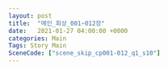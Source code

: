 ```yaml
---
layout: post
title:  "메인_회상_001~012장"
date:   2021-01-27 04:00:00 +0000
categories: Main
Tags: Story Main
SceneCode: ["scene_skip_cp001-012_q1_s10"]
---
```

